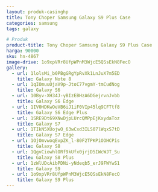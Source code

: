 ```yaml
---
layout: produk-casinghp
title: Tony Choper Samsung Galaxy S9 Plus Case
categories: samsung
tags: galaxy

# Produk
product-title: Tony Choper Samsung Galaxy S9 Plus Case
harga: 90000
sku: hn-4867
image-drive: 1o9xpVRr8UfpWPnM3WjcE5QSsEkN8FecO
gallery:
  - url: 1lolsMi_b0PBgGRgYpRvXk1LnJuX7m5ED
    title: Galaxy Note 8
  - url: 1qIOmuuOjaV9p-JtoC77vgmY-tmCudNog
    title: Galaxy S6
  - url: 10Byv-XH34J-yBIzEBHzA6DGejrvnJvbb
    title: Galaxy S6 Edge
  - url: 1IV0HDKwOeVB6iJ1iF0VIp45lq9CFTtf8
    title: Galaxy S6 Edge Plus
  - url: 1SRE9Dt69XNwDjpLUrcQMPpEjKxydaToz
    title: Galaxy S7
  - url: 1TIkN5XUojwO_63wCxd3ILS07lWqxS7tD
    title: Galaxy S7 Edge
  - url: 1OjOmvwoqEvpZK_l-80F2TPKPiOOHCPis
    title: Galaxy S8
  - url: 1QgvCiowhlORf9kUfx0jrjD5IWcWJT_Su
    title: Galaxy S8 Plus
  - url: 1zWlUDcAibPDNi-yNdeqb5_erJ9FWYwS1
    title: Galaxy S9
  - url: 1o9xpVRr8UfpWPnM3WjcE5QSsEkN8FecO
    title: Galaxy S9 Plus
---
```

